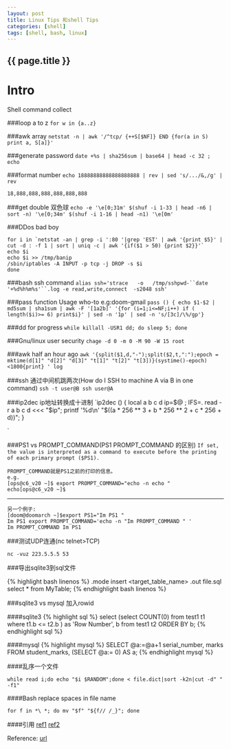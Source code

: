 ```yaml
---
layout: post
title: Linux Tips 和shell Tips
categories: [shell]
tags: [shell, bash, linux]
---
```

<h2>{{ page.title }}</h2>

Intro
===
Shell command collect

###loop a to z
`for w in {a..z}`  

###awk array
`netstat -n | awk '/^tcp/ {++S[$NF]} END {for(a in S) print a, S[a]}'`

###generate password
`date +%s | sha256sum | base64 | head -c 32 ; echo`

###format number
`echo 18888888888888888888 | rev | sed 's/.../&,/g' | rev `

    18,888,888,888,888,888,888

###get double 双色球
`echo -e '\e[0;31m' $(shuf -i 1-33 | head -n6 | sort -n) '\e[0;34m' $(shuf -i 1-16 | head -n1) '\e[0m'`

###DDos bad boy

    for i in `netstat -an | grep -i ':80 '|grep 'EST' | awk '{print $5}' | cut -d : -f 1 | sort | uniq -c | awk '{if($1 > 50) {print $2}}'`
    echo $i
    echo $i >> /tmp/banip
    /sbin/iptables -A INPUT -p tcp -j DROP -s $i
    done


###bash ssh command 
`alias ssh='strace   -o   /tmp/sshpwd-``date    '+%d%h%m%s'``.log -e read,write,connect  -s2048 ssh'`

###pass function Usage who-to e.g:doom-gmail
`pass () { echo $1-$2 | md5sum | sha1sum | awk -F '[1a2b]' '{for (i=1;i<=NF;i++) if ( length($i)>= 6) print$i}' | sed -n '1p' | sed -n 's/[3c]/\%/gp'}`

###dd for progress
`while killall -USR1 dd; do sleep 5; done`

###Gnu/linux user security
`chage -d 0 -m 0 -M 90 -W 15 root`

###awk half an hour ago 
`awk '{split($1,d,"-");split($2,t,":");epoch = mktime(d[1]" "d[2]" "d[3]" "t[1]" "t[2]" "t[3])}(systime()-epoch)<1800{print} ' log`

###ssh 通过中间机跳两次(How do I SSH to machine A via B in one command)
`ssh -t user@B ssh user@A
`

###ip2dec ip地址转换成十进制
`ip2dec () { local a b c d ip=$@ ; IFS=. read -r a b c d <<< "$ip"; printf '%d\n' "$((a * 256 ** 3 + b * 256 ** 2 + c * 256 + d))"; }

`

###PS1 vs PROMPT_COMMAND(PS1 PROMPT_COMMAND 的区别) 
`
If set, the value is interpreted as a command to execute before the printing of each primary prompt ($PS1).
`

    PROMPT_COMMAND就是PS1之前的打印的信息。 
    e.g.
    [ops@c6_v20 ~]$ export PROMPT_COMMAND="echo -n echo "
    echo[ops@c6_v20 ~]$

-----    

    另一个例子:
    [doom@doomarch ~]$export PS1="Im PS1 "
    Im PS1 export PROMPT_COMMAND='echo -n "Im PROMPT_COMMAND " '
    Im PROMPT_COMMAND Im PS1

###测试UDP连通(nc telnet>TCP)

`nc -vuz 223.5.5.5 53`


###导出sqlite3到sql文件

{% highlight bash linenos %}
.mode insert <target_table_name>
.out file.sql 
select * from MyTable;
{% endhighlight bash linenos %}


###sqlite3 vs mysql 加入rowid

####sqlite3
{% highlight sql %}
select (select COUNT(0) 
    from test1 t1 
    where t1.b <= t2.b 
    ) as 'Row Number', b from test1 t2 ORDER BY b; 
{% endhighlight sql %}

####mysql
{% highlight mysql %}
SELECT  @a:=@a+1 serial_number, 
        marks 
FROM    student_marks,
        (SELECT @a:= 0) AS a;
{% endhighlight mysql %}

####乱序一个文件

`while read i;do echo "$i $RANDOM";done < file.dict|sort -k2n|cut -d" " -f1"`

####Bash replace spaces in file name

`for f in *\ *; do mv "$f" "${f// /_}"; done`

####引用
[ref1](http://sqlite.1065341.n5.nabble.com/sequential-row-numbers-from-query-td47370.html)
[ref2](http://stackoverflow.com/questions/11094466/generate-serial-number-in-mysql-query)




Reference: [url](http://stackoverflow.com/questions/3058325/what-is-the-difference-between-ps1-and-prompt-command)
